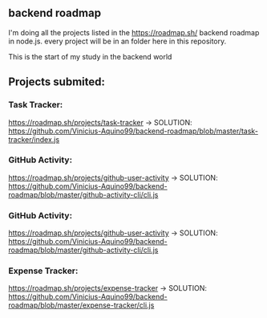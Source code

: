 ## backend roadmap

I'm doing all the projects listed in the https://roadmap.sh/ backend roadmap in node.js.
every project will be in an folder here in this repository.

This is the start of my study in the backend world

## Projects submited:

### Task Tracker:
https://roadmap.sh/projects/task-tracker -> SOLUTION: https://github.com/Vinicius-Aquino99/backend-roadmap/blob/master/task-tracker/index.js

### GitHub Activity:
https://roadmap.sh/projects/github-user-activity -> SOLUTION: https://github.com/Vinicius-Aquino99/backend-roadmap/blob/master/github-activity-cli/cli.js

### GitHub Activity:
https://roadmap.sh/projects/github-user-activity -> SOLUTION: https://github.com/Vinicius-Aquino99/backend-roadmap/blob/master/github-activity-cli/cli.js

### Expense Tracker:
https://roadmap.sh/projects/expense-tracker -> SOLUTION: https://github.com/Vinicius-Aquino99/backend-roadmap/blob/master/expense-tracker/cli.js